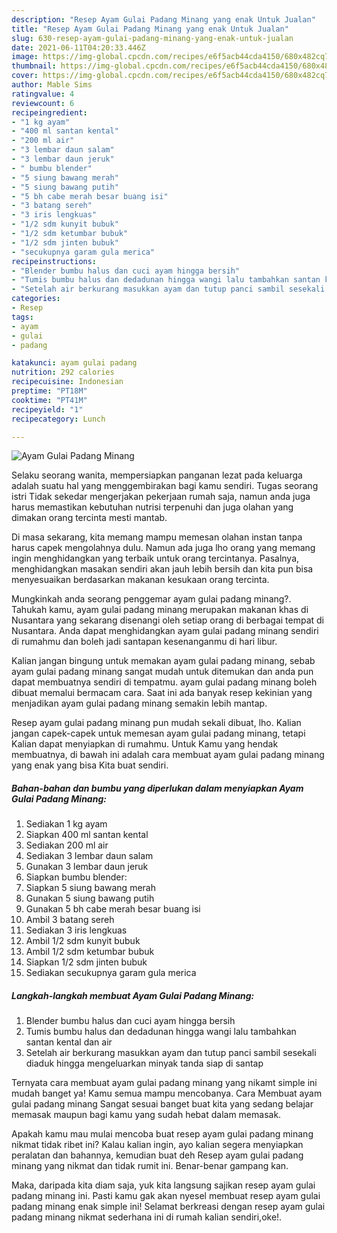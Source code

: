 ```yaml
---
description: "Resep Ayam Gulai Padang Minang yang enak Untuk Jualan"
title: "Resep Ayam Gulai Padang Minang yang enak Untuk Jualan"
slug: 630-resep-ayam-gulai-padang-minang-yang-enak-untuk-jualan
date: 2021-06-11T04:20:33.446Z
image: https://img-global.cpcdn.com/recipes/e6f5acb44cda4150/680x482cq70/ayam-gulai-padang-minang-foto-resep-utama.jpg
thumbnail: https://img-global.cpcdn.com/recipes/e6f5acb44cda4150/680x482cq70/ayam-gulai-padang-minang-foto-resep-utama.jpg
cover: https://img-global.cpcdn.com/recipes/e6f5acb44cda4150/680x482cq70/ayam-gulai-padang-minang-foto-resep-utama.jpg
author: Mable Sims
ratingvalue: 4
reviewcount: 6
recipeingredient:
- "1 kg ayam"
- "400 ml santan kental"
- "200 ml air"
- "3 lembar daun salam"
- "3 lembar daun jeruk"
- " bumbu blender"
- "5 siung bawang merah"
- "5 siung bawang putih"
- "5 bh cabe merah besar buang isi"
- "3 batang sereh"
- "3 iris lengkuas"
- "1/2 sdm kunyit bubuk"
- "1/2 sdm ketumbar bubuk"
- "1/2 sdm jinten bubuk"
- "secukupnya garam gula merica"
recipeinstructions:
- "Blender bumbu halus dan cuci ayam hingga bersih"
- "Tumis bumbu halus dan dedadunan hingga wangi lalu tambahkan santan kental dan air"
- "Setelah air berkurang masukkan ayam dan tutup panci sambil sesekali diaduk hingga mengeluarkan minyak tanda siap di santap"
categories:
- Resep
tags:
- ayam
- gulai
- padang

katakunci: ayam gulai padang 
nutrition: 292 calories
recipecuisine: Indonesian
preptime: "PT18M"
cooktime: "PT41M"
recipeyield: "1"
recipecategory: Lunch

---
```



![Ayam Gulai Padang Minang](https://img-global.cpcdn.com/recipes/e6f5acb44cda4150/680x482cq70/ayam-gulai-padang-minang-foto-resep-utama.jpg)

Selaku seorang wanita, mempersiapkan panganan lezat pada keluarga adalah suatu hal yang menggembirakan bagi kamu sendiri. Tugas seorang istri Tidak sekedar mengerjakan pekerjaan rumah saja, namun anda juga harus memastikan kebutuhan nutrisi terpenuhi dan juga olahan yang dimakan orang tercinta mesti mantab.

Di masa  sekarang, kita memang mampu memesan olahan instan tanpa harus capek mengolahnya dulu. Namun ada juga lho orang yang memang ingin menghidangkan yang terbaik untuk orang tercintanya. Pasalnya, menghidangkan masakan sendiri akan jauh lebih bersih dan kita pun bisa menyesuaikan berdasarkan makanan kesukaan orang tercinta. 



Mungkinkah anda seorang penggemar ayam gulai padang minang?. Tahukah kamu, ayam gulai padang minang merupakan makanan khas di Nusantara yang sekarang disenangi oleh setiap orang di berbagai tempat di Nusantara. Anda dapat menghidangkan ayam gulai padang minang sendiri di rumahmu dan boleh jadi santapan kesenanganmu di hari libur.

Kalian jangan bingung untuk memakan ayam gulai padang minang, sebab ayam gulai padang minang sangat mudah untuk ditemukan dan anda pun dapat membuatnya sendiri di tempatmu. ayam gulai padang minang boleh dibuat memalui bermacam cara. Saat ini ada banyak resep kekinian yang menjadikan ayam gulai padang minang semakin lebih mantap.

Resep ayam gulai padang minang pun mudah sekali dibuat, lho. Kalian jangan capek-capek untuk memesan ayam gulai padang minang, tetapi Kalian dapat menyiapkan di rumahmu. Untuk Kamu yang hendak membuatnya, di bawah ini adalah cara membuat ayam gulai padang minang yang enak yang bisa Kita buat sendiri.

<!--inarticleads1-->

##### Bahan-bahan dan bumbu yang diperlukan dalam menyiapkan Ayam Gulai Padang Minang:

1. Sediakan 1 kg ayam
1. Siapkan 400 ml santan kental
1. Sediakan 200 ml air
1. Sediakan 3 lembar daun salam
1. Gunakan 3 lembar daun jeruk
1. Siapkan  bumbu blender:
1. Siapkan 5 siung bawang merah
1. Gunakan 5 siung bawang putih
1. Gunakan 5 bh cabe merah besar buang isi
1. Ambil 3 batang sereh
1. Sediakan 3 iris lengkuas
1. Ambil 1/2 sdm kunyit bubuk
1. Ambil 1/2 sdm ketumbar bubuk
1. Siapkan 1/2 sdm jinten bubuk
1. Sediakan secukupnya garam gula merica




<!--inarticleads2-->

##### Langkah-langkah membuat Ayam Gulai Padang Minang:

1. Blender bumbu halus dan cuci ayam hingga bersih
1. Tumis bumbu halus dan dedadunan hingga wangi lalu tambahkan santan kental dan air
1. Setelah air berkurang masukkan ayam dan tutup panci sambil sesekali diaduk hingga mengeluarkan minyak tanda siap di santap




Ternyata cara membuat ayam gulai padang minang yang nikamt simple ini mudah banget ya! Kamu semua mampu mencobanya. Cara Membuat ayam gulai padang minang Sangat sesuai banget buat kita yang sedang belajar memasak maupun bagi kamu yang sudah hebat dalam memasak.

Apakah kamu mau mulai mencoba buat resep ayam gulai padang minang nikmat tidak ribet ini? Kalau kalian ingin, ayo kalian segera menyiapkan peralatan dan bahannya, kemudian buat deh Resep ayam gulai padang minang yang nikmat dan tidak rumit ini. Benar-benar gampang kan. 

Maka, daripada kita diam saja, yuk kita langsung sajikan resep ayam gulai padang minang ini. Pasti kamu gak akan nyesel membuat resep ayam gulai padang minang enak simple ini! Selamat berkreasi dengan resep ayam gulai padang minang nikmat sederhana ini di rumah kalian sendiri,oke!.

